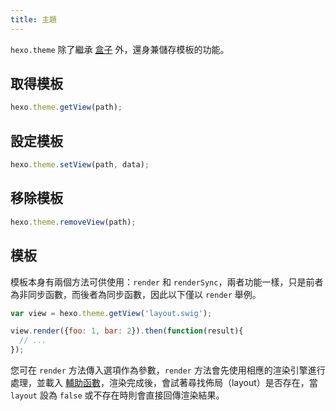 ```yaml
---
title: 主題
---
```

`hexo.theme` 除了繼承 [盒子](box.html) 外，還身兼儲存模板的功能。

## 取得模板

``` js
hexo.theme.getView(path);
```

## 設定模板

``` js
hexo.theme.setView(path, data);
```

## 移除模板

``` js
hexo.theme.removeView(path);
```

## 模板

模板本身有兩個方法可供使用：`render` 和 `renderSync`，兩者功能一樣，只是前者為非同步函數，而後者為同步函數，因此以下僅以 `render` 舉例。

``` js
var view = hexo.theme.getView('layout.swig');

view.render({foo: 1, bar: 2}).then(function(result){
  // ...
});
```

您可在 `render` 方法傳入選項作為參數，`render` 方法會先使用相應的渲染引擎進行處理，並載入 [輔助函數](helper.html)，渲染完成後，會試著尋找佈局（layout）是否存在，當 `layout` 設為 `false` 或不存在時則會直接回傳渲染結果。
